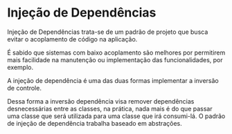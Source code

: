 # Injeção de Dependências

Injeção de Dependências trata-se de um padrão de projeto que busca evitar o acoplamento de código na aplicação.

É sabido que sistemas com baixo acoplamento são melhores por permitirem mais facilidade na manutenção ou implementação das funcionalidades, por exemplo.

A injeção de dependência é uma das duas formas implementar a inversão de controle.

Dessa forma a inversão dependência visa remover dependências desnecessárias entre as classes, na prática, nada mais é do que passar uma classe que será utilizada para uma classe que irá consumi-lá. O padrão de injeção de dependência trabalha baseado em abstrações.

